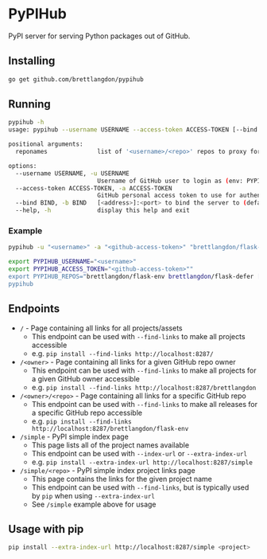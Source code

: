 PyPIHub
=======

PyPI server for serving Python packages out of GitHub.


## Installing

```bash
go get github.com/brettlangdon/pypihub
```

## Running

```bash
pypihub -h
usage: pypihub --username USERNAME --access-token ACCESS-TOKEN [--bind BIND] [REPONAMES [REPONAMES ...]]

positional arguments:
  reponames              list of '<username>/<repo>' repos to proxy for (env: PYPIHUB_REPOS)

options:
  --username USERNAME, -u USERNAME
                         Username of GitHub user to login as (env: PYPIHUB_USERNAME)
  --access-token ACCESS-TOKEN, -a ACCESS-TOKEN
                         GitHub personal access token to use for authenticating (env: PYPIHUB_ACCESS_TOKEN)
  --bind BIND, -b BIND   [<address>]:<port> to bind the server to (default: ':8287') (env: PYPIHUB_BIND) [default: :8287]
  --help, -h             display this help and exit
```

### Example

```bash
pypihub -u "<username>" -a "<github-access-token>" "brettlangdon/flask-env" "brettlangdon/flask-defer" [... <owner>/<repo>]
```

```bash
export PYPIHUB_USERNAME="<username>"
export PYPIHUB_ACCESS_TOKEN="<github-access-token>""
export PYPIHUB_REPOS="brettlangdon/flask-env brettlangdon/flask-defer [... <owner>/<repo>]"
pypihub
```

## Endpoints

* `/` - Page containing all links for all projects/assets
  * This endpoint can be used with `--find-links` to make all projects accessible
  * e.g. `pip install --find-links http://localhost:8287/`
* `/<owner>` - Page containing all links for a given GitHub repo owner
  * This endpoint can be used with `--find-links` to make all projects for a given GitHub owner accessible
  * e.g. `pip install --find-links http://localhost:8287/brettlangdon`
* `/<owner>/<repo>` - Page containing all links for a specific GitHub repo
  * This endpoint can be used with `--find-links` to make all releases for a specific GitHub repo accessible
  * e.g. `pip install --find-links http://localhost:8287/brettlangdon/flask-env`
* `/simple` - PyPI simple index page
  * This page lists all of the project names available
  * This endpoint can be used with `--index-url` or `--extra-index-url`
  * e.g. `pip install --extra-index-url http://localhost:8287/simple`
* `/simple/<repo>` - PyPI simple index project links page
  * This page contains the links for the given project name
  * This endpoint can be used with `--find-links`, but is typically used by `pip` when using `--extra-index-url`
  * See `/simple` example above for usage

## Usage with pip

```bash
pip install --extra-index-url http://localhost:8287/simple <project>
```
